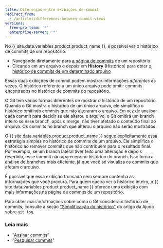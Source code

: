 ```yaml
---
title: Diferenças entre exibições de commit
redirect_from:
  - /articles/differences-between-commit-views
versions:
  free-pro-team: '*'
  enterprise-server: '*'
---
```


No {{ site.data.variables.product.product_name }}, é possível ver o histórico de commits de um repositório:

- Navegando diretamente para [a página de commits](https://github.com/mozilla/rust/commits/master) de um repositório
- Clicando em um arquivo e depois em **History** (Histórico) para obter [o histórico de commits de um determinado arquivo](https://github.com/mozilla/rust/commits/master/README.md)

Essas duas exibições de commit podem mostrar informações _diferentes_ às vezes. O histórico referente a um único arquivo pode omitir commits encontrados no histórico de commits do repositório.

O Git tem várias formas diferentes de mostrar o histórico de um repositório. Quando o Git mostra o histórico de um único arquivo, ele simplifica o histórico omitindo commits que não alteraram o arquivo. Em vez de analisar cada commit para decidir se ele alterou o arquivo, o Git omitirá um branch inteiro se esse branch, após o merge, não tiver afetado o conteúdo final do arquivo. Os commits no branch que alterou o arquivo não serão mostrados.

O {{ site.data.variables.product.product_name }} segue explicitamente essa estratégia simples no histórico de commits de um arquivo. Ele simplifica o histórico ao remover commits que não contribuem para o resultado final. Por exemplo, se um branch lateral tiver feito uma alteração e depois revertido, esse commit não aparecerá no histórico do branch. Isso torna a análise de branches mais eficiente, já que você só visualiza os commits que afetam o arquivo.

É possível que essa exibição truncada nem sempre contenha as informações que você procura. Para quem queira ver o histórico inteiro, o {{ site.data.variables.product.product_name }} oferece uma exibição com mais informações na página de commits de um repositório.

Para obter mais informações sobre como o Git considera o histórico de commits, consulte a seção ["Simplificação do histórico"](https://git-scm.com/docs/git-log#_history_simplification) do artigo da Ajuda sobre `git log`.

### Leia mais

- "[Assinar commits](/articles/signing-commits)"
- "[Pesquisar commits](/articles/searching-commits)"
